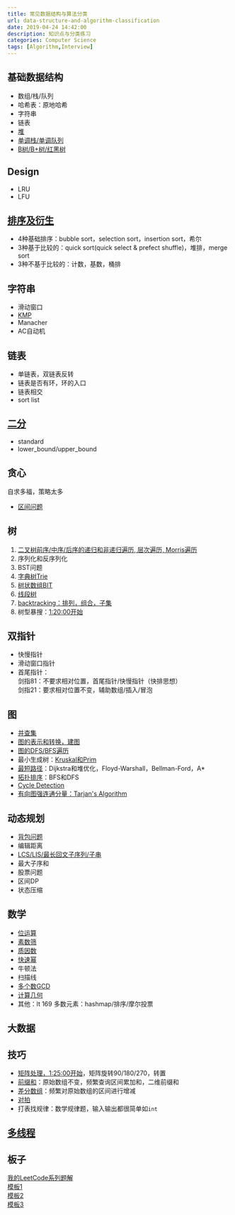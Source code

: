 ```yaml
---
title: 常见数据结构与算法分类
url: data-structure-and-algorithm-classification
date: 2019-04-24 14:42:00
description: 知识点与分类练习
categories: Computer Science
tags: [Algorithm,Interview]
---
```


## 基础数据结构

 - 数组/栈/队列
 - 哈希表：原地哈希
 - 字符串
 - 链表
 - [堆](https://eimadrigal.github.io/posts/sorting-algorithms/)
 - [单调栈/单调队列](https://eimadrigal.github.io/posts/monotonous-stack-and-queue/)
 - [B树/B+树/红黑树](https://eimadrigal.github.io/posts/advanced-data-structures/)

## Design

 - LRU
 - LFU

## [排序及衍生](https://eimadrigal.github.io/posts/sorting-algorithms/)

 - 4种基础排序：bubble sort，selection sort，insertion sort，希尔
 - 3种基于比较的：quick sort(quick select & prefect shuffle)，堆排，merge sort
 - 3种不基于比较的：计数，基数，桶排

## 字符串

 - 滑动窗口
 - [KMP](https://eimadrigal.github.io/posts/pattern-matching/)
 - Manacher
 - AC自动机

## 链表

 - 单链表，双链表反转
 - 链表是否有环，环的入口
 - 链表相交
 - sort list

## [二分](https://eimadrigal.github.io/posts/binary-search/)

 - standard
 - lower_bound/upper_bound

## 贪心
自求多福，策略太多

 - [区间问题](https://mp.weixin.qq.com/s/oVtruRMuMbT4N4h8L8itqA)

## 树

 1. [二叉树前序/中序/后序的递归和非递归遍历, 层次遍历, Morris遍历](https://eimadrigal.github.io/posts/tree-and-graph-search/)
 2. 序列化和反序列化
 3. BST问题
 4. [字典树Trie](https://eimadrigal.github.io/posts/tricks-on-algorithm-written-test/)
 5. [树状数组BIT](https://eimadrigal.github.io/posts/binary-indexed-tree/)
 6. [线段树](https://eimadrigal.github.io/posts/segment-tree/)
 7. [backtracking：排列，组合，子集](https://eimadrigal.github.io/posts/recursion-and-backtracking/)
 8. 树型暴搜：[1:20:00开始](https://www.bilibili.com/video/BV1n64y1e7cr?p=13)

## 双指针

 - 快慢指针
 - 滑动窗口指针
 - 首尾指针：  
   剑指81：不要求相对位置，首尾指针/快慢指针（快排思想）  
   剑指21：要求相对位置不变，辅助数组/插入/冒泡

## 图

 - [并查集](https://eimadrigal.github.io/posts/union-find/)
 - [图的表示和转换，建图](https://eimadrigal.github.io/posts/tree-and-graph-search/)
 - [图的DFS/BFS遍历](https://eimadrigal.github.io/posts/tree-and-graph-search/)
 - 最小生成树：[Kruskal和Prim](https://eimadrigal.github.io/posts/minimum-spanning-tree/)
 - [最短路径](https://eimadrigal.github.io/posts/shortest-path/)：Dijkstra和堆优化，Floyd-Warshall，Bellman-Ford，A*
 - [拓扑排序](https://eimadrigal.github.io/posts/topological-sort/)：BFS和DFS
 - [Cycle Detection](https://eimadrigal.github.io/posts/topological-sort/)
 - [有向图强连通分量：Tarjan's Algorithm](https://eimadrigal.github.io/posts/topological-sort/)

## 动态规划

 - [背包问题](https://eimadrigal.github.io/posts/knapsack-problem/)
 - 编辑距离
 - [LCS/LIS/最长回文子序列/子串](https://eimadrigal.github.io/posts/longest-xxx/)
 - 最大子序和
 - 股票问题
 - 区间DP
 - 状态压缩

## 数学

 - [位运算](https://eimadrigal.github.io/posts/bit-manipulation/)
 - [素数筛](https://eimadrigal.github.io/posts/simple-math-problems/)
 - [质因数](https://eimadrigal.github.io/posts/simple-math-problems/)
 - [快速幂](https://eimadrigal.github.io/posts/fibonacci-sequence/)
 - 牛顿法
 - 扫描线
 - [多个数GCD](https://eimadrigal.github.io/posts/simple-math-problems/)
 - [计算几何](https://eimadrigal.github.io/posts/computational-geometry/)
 - 其他：lt 169 多数元素：hashmap/排序/摩尔投票

## 大数据

## 技巧

 - [矩阵处理，1:25:00开始](https://www.bilibili.com/video/BV1n64y1e7cr?p=10)，矩阵旋转90/180/270，转置
 - [前缀和](https://eimadrigal.github.io/posts/tricks-on-algorithm-written-test/)：原始数组不变，频繁查询区间累加和，二维前缀和
 - [差分数组](https://eimadrigal.github.io/posts/tricks-on-algorithm-written-test/)：频繁对原始数组的区间进行增减
 - [对拍](https://eimadrigal.github.io/posts/file-io/)
 - 打表找规律：数学规律题，输入输出都很简单如`int`

## [多线程](https://eimadrigal.github.io/posts/cpp-multithreading/)

## 板子

[我的LeetCode系列题解](https://github.com/EIMadrigal/LeetCode)  
[模板1](https://zhuanlan.zhihu.com/p/98065331)  
[模板2](https://blog.csdn.net/fuxuemingzhu/article/details/101900729)  
[模板3](https://greyireland.gitbook.io/algorithm-pattern/)
